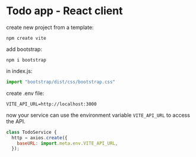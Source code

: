 # Todo app - React client

create new project from a template:

```
npm create vite
```

add bootstrap:
```
npm i bootstrap
```

in index.js:
```javascript
import "bootstrap/dist/css/bootstrap.css"
```

create .env file:

```
VITE_API_URL=http://localhost:3000
```

now your service can use the environment variable `VITE_API_URL` to access the API.

```javascript
class TodoService {
  http = axios.create({
    baseURL: import.meta.env.VITE_API_URL,
  });
```